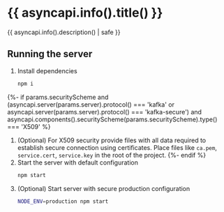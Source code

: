 # {{ asyncapi.info().title() }}

{{ asyncapi.info().description() | safe }}

## Running the server

1. Install dependencies
    ```sh
    npm i
    ```
{%- if params.securityScheme and (asyncapi.server(params.server).protocol() === 'kafka' or asyncapi.server(params.server).protocol() === 'kafka-secure') and asyncapi.components().securityScheme(params.securityScheme).type() === 'X509' %}
1. (Optional) For X509 security provide files with all data required to establish secure connection using certificates. Place files like `ca.pem`, `service.cert`, `service.key` in the root of the project.
{%- endif %}
1. Start the server with default configuration
    ```sh
    npm start
    ```
1. (Optional) Start server with secure production configuration
    ```sh
    NODE_ENV=production npm start
    ```